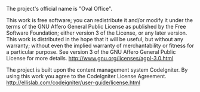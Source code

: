 The project's official name is "Oval Office". 

This work is free software; you can redistribute it and/or modify it under the terms of the GNU Affero General Public License as published by the Free Software Foundation; either version 3 of the License, or any later version. This work is distributed in the hope that it will be useful, but without any warranty; without even the implied warranty of merchantability or fitness for a particular purpose. See version 3 of the GNU Affero General Public License for more details.
http://www.gnu.org/licenses/agpl-3.0.html

The project is built upon the content management system CodeIgniter. By using this work you agree to the CodeIgniter License Agreement.
http://ellislab.com/codeigniter/user-guide/license.html
